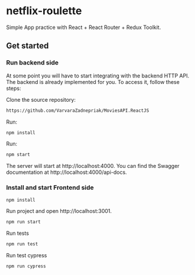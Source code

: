 # netflix-roulette

Simple App practice with React + React Router + Redux Toolkit.


## Get started ##

### Run backend side

At some point you will have to start integrating with the backend HTTP API.
The backend is already implemented for you. To access it, follow these steps:

Clone the source repository: 
```bash
https://github.com/VarvaraZadnepriak/MoviesAPI.ReactJS
```

Run:
```bash
npm install
```
Run:
```bash
npm start
```

The server will start at http://localhost:4000.
You can find the Swagger documentation at http://localhost:4000/api-docs.

### Install and start Frontend side 

```bash
npm install
```

Run project and open http://localhost:3001.
```bash
npm run start
```

Run tests
```bash
npm run test
```

Run test cypress
```bash
npm run cypress
```
